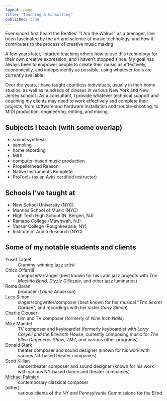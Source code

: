 ```yaml
---
layout: page
title: "Teaching & Consulting"
published: true
---
```


Ever since I first heard the Beatles' "I Am the Walrus" as a teenager, I've been fascinated by the art and science of music technology, and how it contributes to the process of creative music making. 

A few years later, I started teaching others how to use this technology for their own creative expression, and I haven't stopped since. My goal has always been to empower people to create their music as effectively, economically, and independently as possible, using whatever tools are currently available. 
 
Over the years, I have taught countless individuals, usually in their home studios, as well as hundreds of classes in various New York and New Jersey schools. As a consultant, I provide whatever technical support and coaching my clients may need to work effectively and complete their projects, from software and hardware installation and trouble-shooting, to MIDI production, engineering, editing, and mixing.
 
## Subjects I teach (with some overlap)
- sound synthesis
- sampling
- home recording
- MIDI
- computer-based music production
- Propellerhead Reason
- Native Instruments Komplete
- ProTools (as an Avid-certified instructor)
 
## Schools I've taught at
- New School University (NYC)
- Mannes School of Music (NYC)
- High Tech High School (N. Bergen, NJ)
- Ramapo College (Mawhwah, NJ)
- Vassar College (Poughkeepsie, NY)
- Institute of Audio Research (NYC)
 
## Some of my notable students and clients
<dl class="dl-horizontal">
  <dt>Yusef Lateef</dt>
  <dd>Grammy-winning jazz artist</dd>

  <dt>Chico O'farrill</dt>
  <dd>composer/arranger (best known for his Latin jazz projects with <i>The Machito Band, Dizzie Gillespie,</i> and other jazz luminaries)</dd>

  <dt>Roma Baran</dt>
  <dd>producer (<i>Laurie Anderson</i>)</dd>

  <dt>Lucy Simon</dt>
  <dd>singer/songwriter/composer (best known for her musical "<i>The Secret Garden</i>", and recordings with her sister <i>Carly Simon</i>)</dd>

  <dt>Charlie Clouser</dt>
  <dd>film and TV composer (formerly of <i>Nine Inch Nails</i>)</dd>

  <dt>Mike Mandel</dt>
  <dd>TV composer and keyboardist (formerly keyboardist with <i>Larry Coryell and the Eleventh House;</i> currently composing music for <i>The Ellen Degeneres Show, TMZ,</i> and various other programs)</dd>

  <dt>Donald Stark</dt>
  <dd>theater composer and sound designer (known for his work with various NJ-based theater companies)</dd>

  <dt>Scott Killian</dt>
  <dd>dance/theater composer and sound designer (known for his work with various NY-based dance and theater companies)</dd>

  <dt><a href="http://www.soundclick.com/bands/default.cfm?bandID=209257">Michael Palmieri</a></dt>
  <dd>contemporary classical composer</dd>

  <dt>[other]</dt>
  <dd>various clients of the NY and Pennsylvania Commissions for the Blind</dd>
</dl>